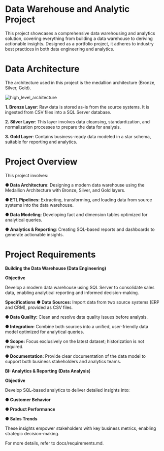# Data Warehouse and Analytic Project
This project showcases a comprehensive data warehousing and analytics solution, covering everything from building a data warehouse to deriving actionable insights. 
Designed as a portfolio project, it adheres to industry best practices in both data engineering and analytics.

# Data Architecture
The architecture used in this project is the medallion architecture (Bronze, Silver, Gold).

![high_level_architecture](https://github.com/user-attachments/assets/61f56c03-1ac7-402b-9cdb-ebe2b2383138)

**1. Bronze Layer**: Raw data is stored as-is from the source systems. It is ingested from CSV files into a SQL Server database.

**2. Silver Layer**: This layer involves data cleansing, standardization, and normalization processes to prepare the data for analysis. 

**3. Gold Layer**: Contains business-ready data modeled in a star schema, suitable for reporting and analytics.

# Project Overview
This project involves:

**● Data Architecture**: Designing a modern data warehouse using the Medallion Architecture with Bronze, Silver, and Gold layers.

**● ETL Pipelines**: Extracting, transforming, and loading data from source systems into the data warehouse.

**● Data Modeling**: Developing fact and dimension tables optimized for analytical queries.

**● Analytics & Reporting**: Creating SQL-based reports and dashboards to generate actionable insights.

# Project Requirements

**Building the Data Warehouse (Data Engineering)**

**Objective**

Develop a modern data warehouse using SQL Server to consolidate sales data, enabling analytical reporting and informed decision-making.

**Specifications**
**● Data Sources:** Import data from two source systems (ERP and CRM), provided as CSV files.

**● Data Quality:** Clean and resolve data quality issues before analysis.

**● Integration:** Combine both sources into a unified, user-friendly data model optimized for analytical queries.

**● Scope:** Focus exclusively on the latest dataset; historization is not required.

**● Documentation:** Provide clear documentation of the data model to support both business stakeholders and analytics teams.

**BI: Analytics & Reporting (Data Analysis)**

**Objective**

Develop SQL-based analytics to deliver detailed insights into:

**● Customer Behavior**

**● Product Performance**

**● Sales Trends**

These insights empower stakeholders with key business metrics, enabling strategic decision-making.

For more details, refer to docs/requirements.md.


